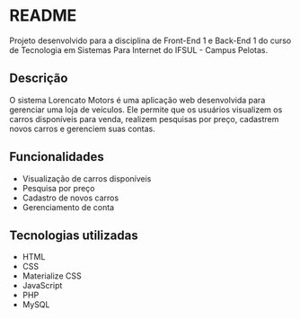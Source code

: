 # README

Projeto desenvolvido para a disciplina de Front-End 1 e Back-End 1 do curso de Tecnologia em Sistemas Para Internet do IFSUL - Campus Pelotas.

## Descrição

O sistema Lorencato Motors é uma aplicação web desenvolvida para gerenciar uma loja de veículos. Ele permite que os usuários visualizem os carros disponíveis para venda, realizem pesquisas por preço, cadastrem novos carros e gerenciem suas contas.

## Funcionalidades

- Visualização de carros disponíveis
- Pesquisa por preço
- Cadastro de novos carros
- Gerenciamento de conta

## Tecnologias utilizadas

- HTML
- CSS
- Materialize CSS
- JavaScript
- PHP
- MySQL
